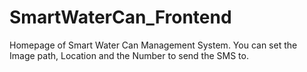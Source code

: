 # SmartWaterCan_Frontend
Homepage of Smart Water Can Management System. You can set the Image path, Location and the Number to send the SMS to.
